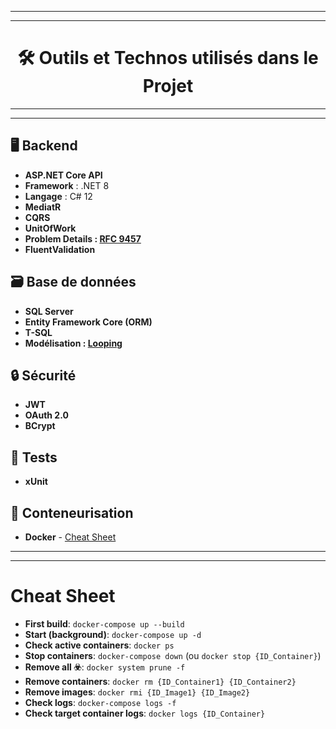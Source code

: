 ------
------
# <div align="center"> 🛠️ Outils et Technos utilisés dans le Projet</div> 
------- 
------- 

## 🖥️ Backend
- **ASP.NET Core API**
- **Framework** : .NET 8  
- **Langage** : C# 12  
- **MediatR**
- **CQRS**
- **UnitOfWork**
- **Problem Details : [RFC 9457](https://www.rfc-editor.org/rfc/rfc9457)**
- **FluentValidation**

## 🗃️ Base de données
- **SQL Server**  
- **Entity Framework Core (ORM)**  
- **T-SQL**
- **Modélisation : [Looping](https://www.looping-mcd.fr)** 

## 🔒 Sécurité
- **JWT**
- **OAuth 2.0** 
- **BCrypt**

## 🧪 Tests
- **xUnit**

## 🐳 Conteneurisation
- **Docker** - [Cheat Sheet](#docker)

--------
--------

# <a name="docker">Cheat Sheet</a>

- **First build**: `docker-compose up --build`
- **Start (background)**: `docker-compose up -d`
- **Check active containers**: `docker ps`
- **Stop containers**: `docker-compose down` (ou `docker stop {ID_Container}`)
- **Remove all ☣️**: `docker system prune -f`
- **Remove containers**: `docker rm {ID_Container1} {ID_Container2}`
- **Remove images**: `docker rmi {ID_Image1} {ID_Image2}`
- **Check logs**: `docker-compose logs -f`
- **Check target container logs**: `docker logs {ID_Container}`
